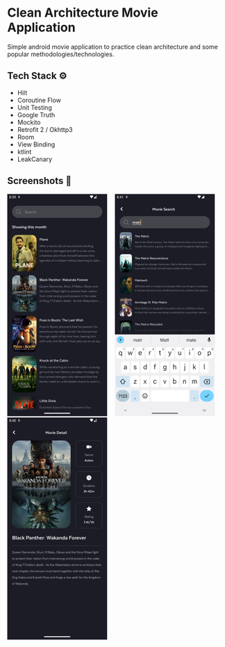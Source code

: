 # Clean Architecture Movie Application

Simple android movie application to practice clean architecture and some popular
methodologies/technologies.

## Tech Stack ⚙️

- Hilt
- Coroutine Flow
- Unit Testing
- Google Truth
- Mockito
- Retrofit 2 / Okhttp3
- Room
- View Binding
- ktlint
- LeakCanary

## Screenshots 📸

<img src="/screenShots/homePage.png" width="230"> &emsp;<img src="/screenShots/searchPage.png" width="230"> &emsp;<img src="/screenShots/detailPage.png" width="230">
